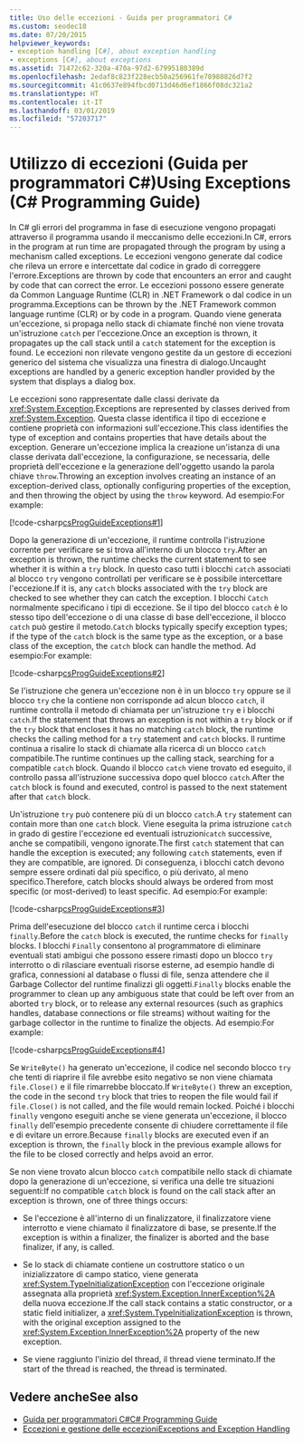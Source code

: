 ```yaml
---
title: Uso delle eccezioni - Guida per programmatori C#
ms.custom: seodec18
ms.date: 07/20/2015
helpviewer_keywords:
- exception handling [C#], about exception handling
- exceptions [C#], about exceptions
ms.assetid: 71472c62-320a-470a-97d2-67995180389d
ms.openlocfilehash: 2edaf8c823f228ecb50a256961fe78980826d7f2
ms.sourcegitcommit: 41c0637e894fbcd0713d46d6ef1866f08dc321a2
ms.translationtype: HT
ms.contentlocale: it-IT
ms.lasthandoff: 03/01/2019
ms.locfileid: "57203717"
---
```

# <a name="using-exceptions-c-programming-guide"></a><span data-ttu-id="4d9da-102">Utilizzo di eccezioni (Guida per programmatori C#)</span><span class="sxs-lookup"><span data-stu-id="4d9da-102">Using Exceptions (C# Programming Guide)</span></span>
<span data-ttu-id="4d9da-103">In C# gli errori del programma in fase di esecuzione vengono propagati attraverso il programma usando il meccanismo delle eccezioni.</span><span class="sxs-lookup"><span data-stu-id="4d9da-103">In C#, errors in the program at run time are propagated through the program by using a mechanism called exceptions.</span></span> <span data-ttu-id="4d9da-104">Le eccezioni vengono generate dal codice che rileva un errore e intercettate dal codice in grado di correggere l'errore.</span><span class="sxs-lookup"><span data-stu-id="4d9da-104">Exceptions are thrown by code that encounters an error and caught by code that can correct the error.</span></span> <span data-ttu-id="4d9da-105">Le eccezioni possono essere generate da Common Language Runtime (CLR) in .NET Framework o dal codice in un programma.</span><span class="sxs-lookup"><span data-stu-id="4d9da-105">Exceptions can be thrown by the .NET Framework common language runtime (CLR) or by code in a program.</span></span> <span data-ttu-id="4d9da-106">Quando viene generata un'eccezione, si propaga nello stack di chiamate finché non viene trovata un'istruzione `catch` per l'eccezione.</span><span class="sxs-lookup"><span data-stu-id="4d9da-106">Once an exception is thrown, it propagates up the call stack until a `catch` statement for the exception is found.</span></span> <span data-ttu-id="4d9da-107">Le eccezioni non rilevate vengono gestite da un gestore di eccezioni generico del sistema che visualizza una finestra di dialogo.</span><span class="sxs-lookup"><span data-stu-id="4d9da-107">Uncaught exceptions are handled by a generic exception handler provided by the system that displays a dialog box.</span></span>  
  
 <span data-ttu-id="4d9da-108">Le eccezioni sono rappresentate dalle classi derivate da <xref:System.Exception>.</span><span class="sxs-lookup"><span data-stu-id="4d9da-108">Exceptions are represented by classes derived from <xref:System.Exception>.</span></span> <span data-ttu-id="4d9da-109">Questa classe identifica il tipo di eccezione e contiene proprietà con informazioni sull'eccezione.</span><span class="sxs-lookup"><span data-stu-id="4d9da-109">This class identifies the type of exception and contains properties that have details about the exception.</span></span> <span data-ttu-id="4d9da-110">Generare un'eccezione implica la creazione un'istanza di una classe derivata dall'eccezione, la configurazione, se necessaria, delle proprietà dell'eccezione e la generazione dell'oggetto usando la parola chiave `throw`.</span><span class="sxs-lookup"><span data-stu-id="4d9da-110">Throwing an exception involves creating an instance of an exception-derived class, optionally configuring properties of the exception, and then throwing the object by using the `throw` keyword.</span></span> <span data-ttu-id="4d9da-111">Ad esempio:</span><span class="sxs-lookup"><span data-stu-id="4d9da-111">For example:</span></span>  
  
 [!code-csharp[csProgGuideExceptions#1](~/samples/snippets/csharp/VS_Snippets_VBCSharp/csProgGuideExceptions/CS/Exceptions.cs#1)]  
  
 <span data-ttu-id="4d9da-112">Dopo la generazione di un'eccezione, il runtime controlla l'istruzione corrente per verificare se si trova all'interno di un blocco `try`.</span><span class="sxs-lookup"><span data-stu-id="4d9da-112">After an exception is thrown, the runtime checks the current statement to see whether it is within a `try` block.</span></span> <span data-ttu-id="4d9da-113">In questo caso tutti i blocchi `catch` associati al blocco `try` vengono controllati per verificare se è possibile intercettare l'eccezione.</span><span class="sxs-lookup"><span data-stu-id="4d9da-113">If it is, any `catch` blocks associated with the `try` block are checked to see whether they can catch the exception.</span></span> <span data-ttu-id="4d9da-114">I blocchi `Catch` normalmente specificano i tipi di eccezione. Se il tipo del blocco `catch` è lo stesso tipo dell'eccezione o di una classe di base dell'eccezione, il blocco `catch` può gestire il metodo.</span><span class="sxs-lookup"><span data-stu-id="4d9da-114">`Catch` blocks typically specify exception types; if the type of the `catch` block is the same type as the exception, or a base class of the exception, the `catch` block can handle the method.</span></span> <span data-ttu-id="4d9da-115">Ad esempio:</span><span class="sxs-lookup"><span data-stu-id="4d9da-115">For example:</span></span>  
  
 [!code-csharp[csProgGuideExceptions#2](~/samples/snippets/csharp/VS_Snippets_VBCSharp/csProgGuideExceptions/CS/Exceptions.cs#2)]  
  
 <span data-ttu-id="4d9da-116">Se l'istruzione che genera un'eccezione non è in un blocco `try` oppure se il blocco `try` che la contiene non corrisponde ad alcun blocco `catch`, il runtime controlla il metodo di chiamata per un'istruzione `try` e i blocchi `catch`.</span><span class="sxs-lookup"><span data-stu-id="4d9da-116">If the statement that throws an exception is not within a `try` block or if the `try` block that encloses it has no matching `catch` block, the runtime checks the calling method for a `try` statement and `catch` blocks.</span></span> <span data-ttu-id="4d9da-117">Il runtime continua a risalire lo stack di chiamate alla ricerca di un blocco `catch` compatibile.</span><span class="sxs-lookup"><span data-stu-id="4d9da-117">The runtime continues up the calling stack, searching for a compatible `catch` block.</span></span> <span data-ttu-id="4d9da-118">Quando il blocco `catch` viene trovato ed eseguito, il controllo passa all'istruzione successiva dopo quel blocco `catch`.</span><span class="sxs-lookup"><span data-stu-id="4d9da-118">After the `catch` block is found and executed, control is passed to the next statement after that `catch` block.</span></span>  
  
 <span data-ttu-id="4d9da-119">Un'istruzione `try` può contenere più di un blocco `catch`.</span><span class="sxs-lookup"><span data-stu-id="4d9da-119">A `try` statement can contain more than one `catch` block.</span></span> <span data-ttu-id="4d9da-120">Viene eseguita la prima istruzione `catch` in grado di gestire l'eccezione ed eventuali istruzioni`catch` successive, anche se compatibili, vengono ignorate.</span><span class="sxs-lookup"><span data-stu-id="4d9da-120">The first `catch` statement that can handle the exception is executed; any following `catch` statements, even if they are compatible, are ignored.</span></span> <span data-ttu-id="4d9da-121">Di conseguenza, i blocchi catch devono sempre essere ordinati dal più specifico, o più derivato, al meno specifico.</span><span class="sxs-lookup"><span data-stu-id="4d9da-121">Therefore, catch blocks should always be ordered from most specific (or most-derived) to least specific.</span></span> <span data-ttu-id="4d9da-122">Ad esempio:</span><span class="sxs-lookup"><span data-stu-id="4d9da-122">For example:</span></span>  
  
 [!code-csharp[csProgGuideExceptions#3](~/samples/snippets/csharp/VS_Snippets_VBCSharp/csProgGuideExceptions/CS/Exceptions.cs#3)]  
  
 <span data-ttu-id="4d9da-123">Prima dell'esecuzione del blocco `catch` il runtime cerca i blocchi `finally`.</span><span class="sxs-lookup"><span data-stu-id="4d9da-123">Before the `catch` block is executed, the runtime checks for `finally` blocks.</span></span> <span data-ttu-id="4d9da-124">I blocchi `Finally` consentono al programmatore di eliminare eventuali stati ambigui che possono essere rimasti dopo un blocco `try` interrotto o di rilasciare eventuali risorse esterne, ad esempio handle di grafica, connessioni al database o flussi di file, senza attendere che il Garbage Collector del runtime finalizzi gli oggetti.</span><span class="sxs-lookup"><span data-stu-id="4d9da-124">`Finally` blocks enable the programmer to clean up any ambiguous state that could be left over from an aborted `try` block, or to release any external resources (such as graphics handles, database connections or file streams) without waiting for the garbage collector in the runtime to finalize the objects.</span></span> <span data-ttu-id="4d9da-125">Ad esempio:</span><span class="sxs-lookup"><span data-stu-id="4d9da-125">For example:</span></span>  
  
 [!code-csharp[csProgGuideExceptions#4](~/samples/snippets/csharp/VS_Snippets_VBCSharp/csProgGuideExceptions/CS/Exceptions.cs#4)]  
  
 <span data-ttu-id="4d9da-126">Se `WriteByte()` ha generato un'eccezione, il codice nel secondo blocco `try` che tenti di riaprire il file avrebbe esito negativo se non viene chiamata `file.Close()` e il file rimarrebbe bloccato.</span><span class="sxs-lookup"><span data-stu-id="4d9da-126">If `WriteByte()` threw an exception, the code in the second `try` block that tries to reopen the file would fail if `file.Close()` is not called, and the file would remain locked.</span></span> <span data-ttu-id="4d9da-127">Poiché i blocchi `finally` vengono eseguiti anche se viene generata un'eccezione, il blocco `finally` dell'esempio precedente consente di chiudere correttamente il file e di evitare un errore.</span><span class="sxs-lookup"><span data-stu-id="4d9da-127">Because `finally` blocks are executed even if an exception is thrown, the `finally` block in the previous example allows for the file to be closed correctly and helps avoid an error.</span></span>  
  
 <span data-ttu-id="4d9da-128">Se non viene trovato alcun blocco `catch` compatibile nello stack di chiamate dopo la generazione di un'eccezione, si verifica una delle tre situazioni seguenti:</span><span class="sxs-lookup"><span data-stu-id="4d9da-128">If no compatible `catch` block is found on the call stack after an exception is thrown, one of three things occurs:</span></span>  
  
-   <span data-ttu-id="4d9da-129">Se l'eccezione è all'interno di un finalizzatore, il finalizzatore viene interrotto e viene chiamato il finalizzatore di base, se presente.</span><span class="sxs-lookup"><span data-stu-id="4d9da-129">If the exception is within a finalizer, the finalizer is aborted and the base finalizer, if any, is called.</span></span>  
  
-   <span data-ttu-id="4d9da-130">Se lo stack di chiamate contiene un costruttore statico o un inizializzatore di campo statico, viene generata <xref:System.TypeInitializationException> con l'eccezione originale assegnata alla proprietà <xref:System.Exception.InnerException%2A> della nuova eccezione.</span><span class="sxs-lookup"><span data-stu-id="4d9da-130">If the call stack contains a static constructor, or a static field initializer, a <xref:System.TypeInitializationException> is thrown, with the original exception assigned to the <xref:System.Exception.InnerException%2A> property of the new exception.</span></span>  
  
-   <span data-ttu-id="4d9da-131">Se viene raggiunto l'inizio del thread, il thread viene terminato.</span><span class="sxs-lookup"><span data-stu-id="4d9da-131">If the start of the thread is reached, the thread is terminated.</span></span>  
  
## <a name="see-also"></a><span data-ttu-id="4d9da-132">Vedere anche</span><span class="sxs-lookup"><span data-stu-id="4d9da-132">See also</span></span>

- [<span data-ttu-id="4d9da-133">Guida per programmatori C#</span><span class="sxs-lookup"><span data-stu-id="4d9da-133">C# Programming Guide</span></span>](../../../csharp/programming-guide/index.md)
- [<span data-ttu-id="4d9da-134">Eccezioni e gestione delle eccezioni</span><span class="sxs-lookup"><span data-stu-id="4d9da-134">Exceptions and Exception Handling</span></span>](../../../csharp/programming-guide/exceptions/index.md)
